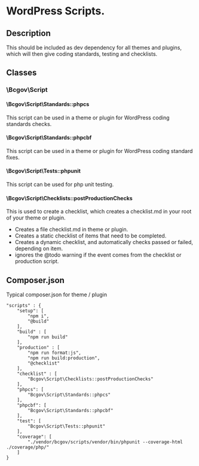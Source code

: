 # WordPress Scripts.

## Description
This should be included as dev dependency for all themes and plugins, which will then give coding standards, testing and checklists.


## Classes

### \Bcgov\Script

#### \Bcgov\Script\Standards::phpcs
This script can be used in a theme or plugin for WordPress coding standards checks.

#### \Bcgov\Script\Standards::phpcbf
This script can be used in a theme or plugin for WordPress coding standard fixes.

#### \Bcgov\Script\Tests::phpunit
This script can be used for php unit testing.

#### \Bcgov\Script\Checklists::postProductionChecks
This is used to create a checklist, which creates a checklist.md in your root of your theme or plugin.

* Creates a file checklist.md in theme or plugin.
* Creates a static checklist of items that need to be completed.
* Creates a dynamic checklist, and automatically checks passed or failed, depending on item.
* ignores the @todo warning if the event comes from the checklist or production script.


## Composer.json

Typical composer.json for theme / plugin

```
"scripts" : {
    "setup": [
        "npm i",
        "@build"
    ],
    "build" : [
        "npm run build"
    ],
    "production" : [
        "npm run format:js",
        "npm run build:production",
        "@checklist"
    ],
    "checklist" : [
        "Bcgov\Script\Checklists::postProductionChecks"
    ],
    "phpcs": [
        "Bcgov\Script\Standards::phpcs"
    ],
    "phpcbf": [
        "Bcgov\Script\Standards::phpcbf"
    ],
    "test": [
        "Bcgov\Script\Tests::phpunit"
    ],
    "coverage": [
        "./vendor/bcgov/scripts/vendor/bin/phpunit --coverage-html ./coverage/php/"
    ]
}
```
